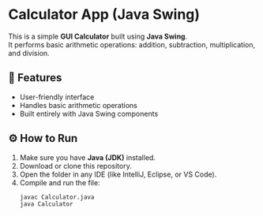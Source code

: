 # Calculator App (Java Swing)

This is a simple **GUI Calculator** built using **Java Swing**.  
It performs basic arithmetic operations: addition, subtraction, multiplication, and division.

## 🧠 Features
- User-friendly interface  
- Handles basic arithmetic operations  
- Built entirely with Java Swing components  

## ⚙️ How to Run
1. Make sure you have **Java (JDK)** installed.  
2. Download or clone this repository.  
3. Open the folder in any IDE (like IntelliJ, Eclipse, or VS Code).  
4. Compile and run the file:
   ```bash
   javac Calculator.java
   java Calculator

